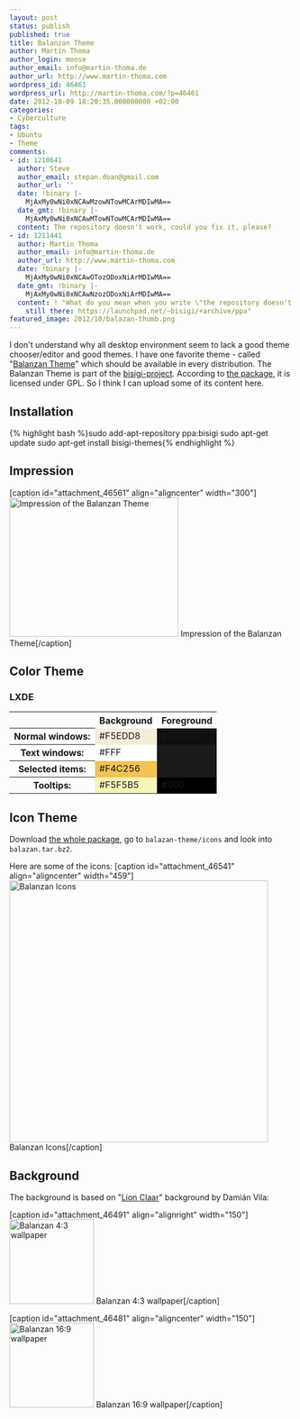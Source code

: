 ```yaml
---
layout: post
status: publish
published: true
title: Balanzan Theme
author: Martin Thoma
author_login: moose
author_email: info@martin-thoma.de
author_url: http://www.martin-thoma.com
wordpress_id: 46461
wordpress_url: http://martin-thoma.com/?p=46461
date: 2012-10-09 18:20:35.000000000 +02:00
categories:
- Cyberculture
tags:
- Ubuntu
- Theme
comments:
- id: 1210641
  author: Steve
  author_email: stepan.doan@gmail.com
  author_url: ''
  date: !binary |-
    MjAxMy0wNi0xNCAwMzowNTowMCArMDIwMA==
  date_gmt: !binary |-
    MjAxMy0wNi0xNCAwMTowNTowMCArMDIwMA==
  content: The repository doesn't work, could you fix it, please?
- id: 1211441
  author: Martin Thoma
  author_email: info@martin-thoma.de
  author_url: http://www.martin-thoma.com
  date: !binary |-
    MjAxMy0wNi0xNCAwOTozODoxNiArMDIwMA==
  date_gmt: !binary |-
    MjAxMy0wNi0xNCAwNzozODoxNiArMDIwMA==
  content: ! "What do you mean when you write \"the repository doesn't work\"?\r\nIt's
    still there: https://launchpad.net/~bisigi/+archive/ppa"
featured_image: 2012/10/balazan-thumb.png
---
```

I don't understand why all desktop environment seem to lack a good theme chooser/editor and good themes. I have one favorite theme - called "<a href="http://www.bisigi-project.org/?p=28&lang=en">Balanzan Theme</a>" which should be available in every distribution. The Balanzan Theme is part of the <a href="http://www.bisigi-project.org/?lang=en">bisigi-project</a>. According to <a href="https://launchpad.net/~bisigi/+archive/ppa/+files/balanzan-theme_1.8.1.natty.ppa1.tar.gz">the package</a>, it is licensed under GPL. So I think I can upload some of its content here.

<h2>Installation</h2>
{% highlight bash %}sudo add-apt-repository ppa:bisigi
sudo apt-get update
sudo apt-get install bisigi-themes{% endhighlight %}

<h2>Impression</h2>
[caption id="attachment_46561" align="aligncenter" width="300"]<a href="http://martin-thoma.com/wp-content/uploads/2012/10/balazan-font.png"><img src="http://martin-thoma.com/wp-content/uploads/2012/10/balazan-font-300x247.png" alt="Impression of the Balanzan Theme" title="Impression of the Balanzan Theme" width="300" height="247" class="size-medium wp-image-46561" /></a> Impression of the Balanzan Theme[/caption]

<h2>Color Theme</h2>
<h3>LXDE</h3>
<table class="wikitable">
<tr>
  <th>&nbsp;</th>
  <th>Background</th>
  <th>Foreground</th>
</tr>
<tr>
  <th>Normal windows:</th>
  <td style="background-color:#F5EDD8">#F5EDD8</td>
  <td style="background-color:#101010">#101010</td>
</tr>
<tr>
  <th>Text windows:</th>
  <td style="background-color:#FFF">#FFF</td>
  <td style="background-color:#1A1A1A">#1A1A1A</td>
</tr>
<tr>
  <th>Selected items:</th>
  <td style="background-color:#F4C256">#F4C256</td>
  <td style="background-color:#1A1A1A">#1A1A1A</td>
</tr>
<tr>
  <th>Tooltips:</th>
  <td style="background-color:#F5F5B5">#F5F5B5</td>
  <td style="background-color:#000">#000</td>
</tr>
</table>

<h2>Icon Theme</h2>
Download <a href="https://launchpad.net/~bisigi/+archive/ppa/+files/balanzan-theme_1.8.1.natty.ppa1.tar.gz">the whole package</a>, go to <code>balazan-theme/icons</code> and look into <code>balazan.tar.bz2</code>.

Here are some of the icons:
[caption id="attachment_46541" align="aligncenter" width="459"]<a href="http://martin-thoma.com/wp-content/uploads/2012/10/balanzan-icons.png"><img src="http://martin-thoma.com/wp-content/uploads/2012/10/balazan-icons.png" alt="Balanzan Icons" title="Balanzan Icons" width="459" height="465" class="size-full wp-image-46541" /></a> Balanzan Icons[/caption]

<h2>Background</h2>
The background is based on "<a href="http://ubuntu.damianvila.com/">Lion Claar</a>" background by Dami&aacute;n Vila:

[caption id="attachment_46491" align="alignright" width="150"]<a href="http://martin-thoma.com/wp-content/uploads/2012/10/balanzan_4_3.png"><img src="http://martin-thoma.com/wp-content/uploads/2012/10/balanzan_4_3-150x150.png" alt="Balanzan 4:3 wallpaper" title="Balanzan 4:3 wallpaper" width="150" height="150" class="size-thumbnail wp-image-46491" /></a> Balanzan 4:3 wallpaper[/caption]

[caption id="attachment_46481" align="aligncenter" width="150"]<a href="http://martin-thoma.com/wp-content/uploads/2012/10/balanzan.png"><img src="http://martin-thoma.com/wp-content/uploads/2012/10/balanzan-150x150.png" alt="Balanzan 16:9 wallpaper" title="Balanzan 16:9 wallpaper" width="150" height="150" class="size-thumbnail wp-image-46481" /></a> Balanzan 16:9 wallpaper[/caption]
